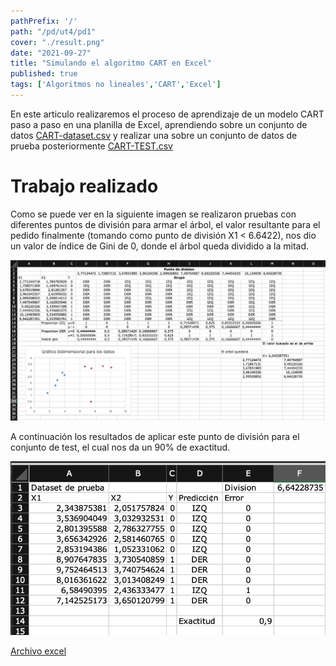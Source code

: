 ```yaml
---
pathPrefix: '/'
path: "/pd/ut4/pd1"
cover: "./result.png"
date: "2021-09-27"
title: "Simulando el algoritmo CART en Excel"
published: true
tags: ['Algoritmos no lineales','CART','Excel']
---
```

En este articulo realizaremos el proceso de aprendizaje de un modelo CART paso a paso en una planilla de Excel, aprendiendo sobre un conjunto de datos [CART-dataset.csv](https://github.com/JuanFKurucz/ia-portfolio/blob/main/content/posts/ut/ut4/pd/pd1/CART-dataset.csv) y realizar una   sobre un conjunto de datos de prueba posteriormente [CART-TEST.csv](https://github.com/JuanFKurucz/ia-portfolio/blob/main/content/posts/ut/ut4/pd/pd1/CART-TEST.csv)

# Trabajo realizado

Como se puede ver en la siguiente imagen se realizaron pruebas con diferentes puntos de división para armar el árbol, el valor resultante para el pedido finalmente (tomando como punto de división X1 < 6.6422), nos dio un valor de índice de Gini de 0, donde el árbol queda dividido a la mitad.

![Captura excel](https://github.com/JuanFKurucz/ia-portfolio/blob/main/content/posts/ut/ut4/pd/pd1/result.png?raw=true)

A continuación los resultados de aplicar este punto de división para el conjunto de test, el cual nos da un 90% de exactitud.

![Captura excel test](https://github.com/JuanFKurucz/ia-portfolio/blob/main/content/posts/ut/ut4/pd/pd1/result_test.png?raw=true)

[Archivo excel](https://github.com/JuanFKurucz/ia-portfolio/blob/main/content/posts/ut/ut4/pd/pd1/gini.xlsx?raw=true)
